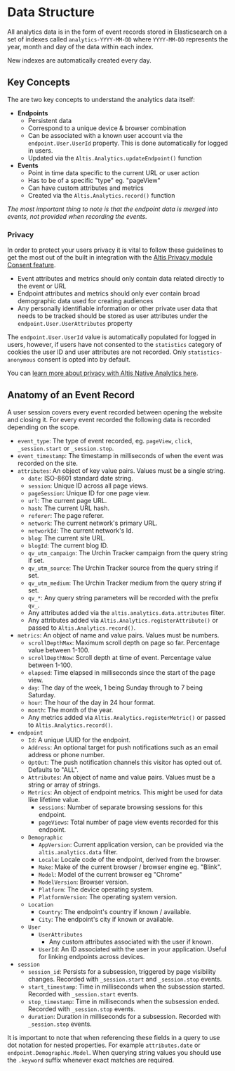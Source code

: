 # Data Structure

All analytics data is in the form of event records stored in Elasticsearch on a set of indexes called `analytics-YYYY-MM-DD` where `YYYY-MM-DD` represents the year, month and day of the data within each index.

New indexes are automatically created every day.

## Key Concepts

The are two key concepts to understand the analytics data itself:

- **Endpoints**
  - Persistent data
  - Correspond to a unique device & browser combination
  - Can be associated with a known user account via the `endpoint.User.UserId` property. This is done automatically for logged in users.
  - Updated via the `Altis.Analytics.updateEndpoint()` function
- **Events**
  - Point in time data specific to the current URL or user action
  - Has to be of a specific "type" eg. "pageView"
  - Can have custom attributes and metrics
  - Created via the `Altis.Analytics.record()` function

_The most important thing to note is that the endpoint data is merged into events, not provided when recording the events._

### Privacy

In order to protect your users privacy it is vital to follow these guidelines to get the most out of the built in integration with the [Altis Privacy module Consent feature](docs://privacy/consent/README.md).

- Event attributes and metrics should only contain data related directly to the event or URL
- Endpoint attributes and metrics should only ever contain broad demographic data used for creating audiences
- Any personally identifiable information or other private user data that needs to be tracked should be stored as user attributes under the `endpoint.User.UserAttributes` property

The `endpoint.User.UserId` value is automatically populated for logged in users, however, if users have not consented to the `statistics` category of cookies the user ID and user attributes are not recorded. Only `statistics-anonymous` consent is opted into by default.

You can [learn more about privacy with Altis Native Analytics here](./privacy.md ).

## Anatomy of an Event Record

A user session covers every event recorded between opening the website and closing it. For every event recorded the following data is recorded depending on the scope.

- `event_type`: The type of event recorded, eg. `pageView`, `click`, `_session.start` or `_session.stop`.
- `event_timestamp`: The timestamp in milliseconds of when the event was recorded on the site.
- `attributes`: An object of key value pairs. Values must be a single string.
  - `date`: ISO-8601 standard date string.
  - `session`: Unique ID across all page views.
  - `pageSession`: Unique ID for one page view.
  - `url`: The current page URL.
  - `hash`: The current URL hash.
  - `referer`: The page referer.
  - `network`: The current network's primary URL.
  - `networkId`: The current network's Id.
  - `blog`: The current site URL.
  - `blogId`: The current blog ID.
  - `qv_utm_campaign`: The Urchin Tracker campaign from the query string if set.
  - `qv_utm_source`: The Urchin Tracker source from the query string if set.
  - `qv_utm_medium`: The Urchin Tracker medium from the query string if set.
  - `qv_*`: Any query string parameters will be recorded with the prefix `qv_`.
  - Any attributes added via the `altis.analytics.data.attributes` filter.
  - Any attributes added via `Altis.Analytics.registerAttribute()` or passed to `Altis.Analytics.record()`.
- `metrics`: An object of name and value pairs. Values must be numbers.
  - `scrollDepthMax`: Maximum scroll depth on page so far. Percentage value between 1-100.
  - `scrollDepthNow`: Scroll depth at time of event. Percentage value between 1-100.
  - `elapsed`: Time elapsed in milliseconds since the start of the page view.
  - `day`: The day of the week, 1 being Sunday through to 7 being Saturday.
  - `hour`: The hour of the day in 24 hour format.
  - `month`: The month of the year.
  - Any metrics added via `Altis.Analytics.registerMetric()` or passed to `Altis.Analytics.record()`.
- `endpoint`
  - `Id`: A unique UUID for the endpoint.
  - `Address`: An optional target for push notifications such as an email address or phone number.
  - `OptOut`: The push notification channels this visitor has opted out of. Defaults to "ALL".
  - `Attributes`: An object of name and value pairs. Values must be a string or array of strings.
  - `Metrics`: An object of endpoint metrics. This might be used for data like lifetime value.
    - `sessions`: Number of separate browsing sessions for this endpoint.
    - `pageViews`: Total number of page view events recorded for this endpoint.
  - `Demographic`
    - `AppVersion`: Current application version, can be provided via the `altis.analytics.data` filter.
    - `Locale`: Locale code of the endpoint, derived from the browser.
    - `Make`: Make of the current browser / browser engine eg. "Blink".
    - `Model`: Model of the current browser eg "Chrome"
    - `ModelVersion`: Browser version.
    - `Platform`: The device operating system.
    - `PlatformVersion`: The operating system version.
  - `Location`
    - `Country`: The endpoint's country if known / available.
    - `City`: The endpoint's city if known or available.
  - `User`
    - `UserAttributes`
      - Any custom attributes associated with the user if known.
    - `UserId`: An ID associated with the user in your application. Useful for linking endpoints across devices.
- `session`
  - `session_id`: Persists for a subsession, triggered by page visibility changes. Recorded with `_session.start` and `_session.stop` events.
  - `start_timestamp`: Time in milliseconds when the subsession started. Recorded with `_session.start` events.
  - `stop_timestamp`: Time in milliseconds when the subsession ended. Recorded with `_session.stop` events.
  - `duration`: Duration in milliseconds for a subsession. Recorded with `_session.stop` events.

It is important to note that when referencing these fields in a query to use dot notation for nested properties. For example `attributes.date` or `endpoint.Demographic.Model`. When querying string values you should use the `.keyword` suffix whenever exact matches are required.
